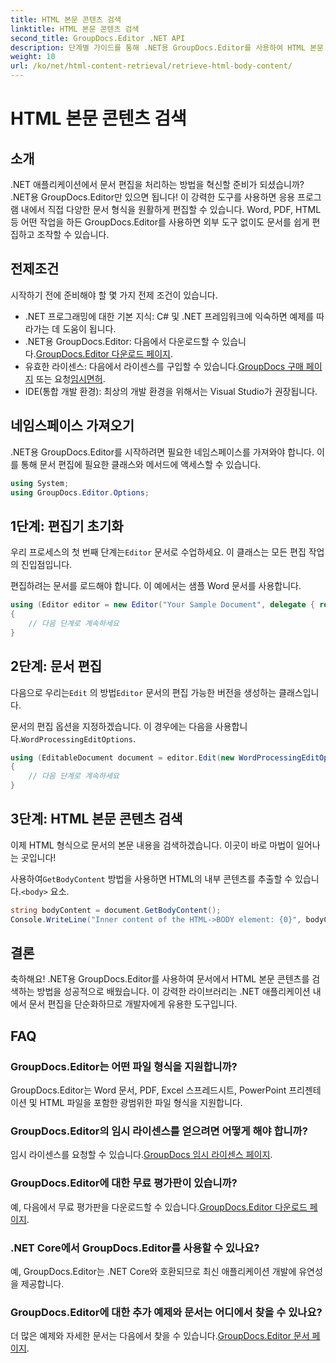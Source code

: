 ```yaml
---
title: HTML 본문 콘텐츠 검색
linktitle: HTML 본문 콘텐츠 검색
second_title: GroupDocs.Editor .NET API
description: 단계별 가이드를 통해 .NET용 GroupDocs.Editor를 사용하여 HTML 본문 콘텐츠를 검색하세요. .NET 애플리케이션을 손쉽게 향상하세요.
weight: 10
url: /ko/net/html-content-retrieval/retrieve-html-body-content/
---
```


# HTML 본문 콘텐츠 검색

## 소개
.NET 애플리케이션에서 문서 편집을 처리하는 방법을 혁신할 준비가 되셨습니까? .NET용 GroupDocs.Editor만 있으면 됩니다! 이 강력한 도구를 사용하면 응용 프로그램 내에서 직접 다양한 문서 형식을 원활하게 편집할 수 있습니다. Word, PDF, HTML 등 어떤 작업을 하든 GroupDocs.Editor를 사용하면 외부 도구 없이도 문서를 쉽게 편집하고 조작할 수 있습니다.
## 전제조건
시작하기 전에 준비해야 할 몇 가지 전제 조건이 있습니다.
- .NET 프로그래밍에 대한 기본 지식: C# 및 .NET 프레임워크에 익숙하면 예제를 따라가는 데 도움이 됩니다.
-  .NET용 GroupDocs.Editor: 다음에서 다운로드할 수 있습니다.[GroupDocs.Editor 다운로드 페이지](https://releases.groupdocs.com/editor/net/).
-  유효한 라이센스: 다음에서 라이센스를 구입할 수 있습니다.[GroupDocs 구매 페이지](https://purchase.groupdocs.com/buy) 또는 요청[임시면허](https://purchase.groupdocs.com/temporary-license/).
- IDE(통합 개발 환경): 최상의 개발 환경을 위해서는 Visual Studio가 권장됩니다.
## 네임스페이스 가져오기
.NET용 GroupDocs.Editor를 시작하려면 필요한 네임스페이스를 가져와야 합니다. 이를 통해 문서 편집에 필요한 클래스와 메서드에 액세스할 수 있습니다.
```csharp
using System;
using GroupDocs.Editor.Options;
```
## 1단계: 편집기 초기화
우리 프로세스의 첫 번째 단계는`Editor` 문서로 수업하세요. 이 클래스는 모든 편집 작업의 진입점입니다.

편집하려는 문서를 로드해야 합니다. 이 예에서는 샘플 Word 문서를 사용합니다.
```csharp
using (Editor editor = new Editor("Your Sample Document", delegate { return new WordProcessingLoadOptions(); }))
{
    // 다음 단계로 계속하세요
}
```
## 2단계: 문서 편집
 다음으로 우리는`Edit` 의 방법`Editor` 문서의 편집 가능한 버전을 생성하는 클래스입니다.

 문서의 편집 옵션을 지정하겠습니다. 이 경우에는 다음을 사용합니다.`WordProcessingEditOptions`.
```csharp
using (EditableDocument document = editor.Edit(new WordProcessingEditOptions()))
{
    // 다음 단계로 계속하세요
}
```
## 3단계: HTML 본문 콘텐츠 검색
이제 HTML 형식으로 문서의 본문 내용을 검색하겠습니다. 이곳이 바로 마법이 일어나는 곳입니다!

 사용하여`GetBodyContent` 방법을 사용하면 HTML의 내부 콘텐츠를 추출할 수 있습니다.`<body>` 요소.
```csharp
string bodyContent = document.GetBodyContent();
Console.WriteLine("Inner content of the HTML->BODY element: {0}", bodyContent);
```

## 결론
축하해요! .NET용 GroupDocs.Editor를 사용하여 문서에서 HTML 본문 콘텐츠를 검색하는 방법을 성공적으로 배웠습니다. 이 강력한 라이브러리는 .NET 애플리케이션 내에서 문서 편집을 단순화하므로 개발자에게 유용한 도구입니다.
## FAQ
### GroupDocs.Editor는 어떤 파일 형식을 지원합니까?
GroupDocs.Editor는 Word 문서, PDF, Excel 스프레드시트, PowerPoint 프리젠테이션 및 HTML 파일을 포함한 광범위한 파일 형식을 지원합니다.
### GroupDocs.Editor의 임시 라이센스를 얻으려면 어떻게 해야 합니까?
 임시 라이센스를 요청할 수 있습니다.[GroupDocs 임시 라이센스 페이지](https://purchase.groupdocs.com/temporary-license/).
### GroupDocs.Editor에 대한 무료 평가판이 있습니까?
 예, 다음에서 무료 평가판을 다운로드할 수 있습니다.[GroupDocs.Editor 다운로드 페이지](https://releases.groupdocs.com/).
### .NET Core에서 GroupDocs.Editor를 사용할 수 있나요?
예, GroupDocs.Editor는 .NET Core와 호환되므로 최신 애플리케이션 개발에 유연성을 제공합니다.
### GroupDocs.Editor에 대한 추가 예제와 문서는 어디에서 찾을 수 있나요?
 더 많은 예제와 자세한 문서는 다음에서 찾을 수 있습니다.[GroupDocs.Editor 문서 페이지](https://tutorials.groupdocs.com/editor/net/).